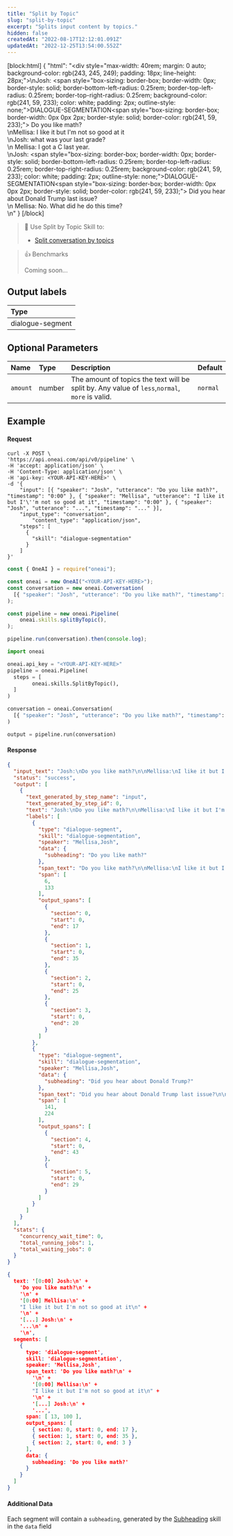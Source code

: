 ```yaml
---
title: "Split by Topic"
slug: "split-by-topic"
excerpt: "Splits input content by topics."
hidden: false
createdAt: "2022-08-17T12:12:01.091Z"
updatedAt: "2022-12-25T13:54:00.552Z"
---
```

[block:html]
{
  "html": "<div style=\"max-width: 40rem; margin: 0 auto; background-color: rgb(243, 245, 249); padding: 18px; line-height: 28px;\">\nJosh: <span style=\"box-sizing: border-box; border-width: 0px; border-style: solid; border-bottom-left-radius: 0.25rem; border-top-left-radius: 0.25rem; border-top-right-radius: 0.25rem; background-color: rgb(241, 59, 233); color: white; padding: 2px; outline-style: none;\">DIALOGUE-SEGMENTATION</span><span style=\"box-sizing: border-box; border-width: 0px 0px 2px; border-style: solid; border-color: rgb(241, 59, 233);\"> Do you like math?<br/>\nMellisa: I like it but I'm not so good at it<br/>\nJosh: what was your last grade?<br/>\n  Mellisa: I got a C last year.</span><br/>\nJosh: <span style=\"box-sizing: border-box; border-width: 0px; border-style: solid; border-bottom-left-radius: 0.25rem; border-top-left-radius: 0.25rem; border-top-right-radius: 0.25rem; background-color: rgb(241, 59, 233); color: white; padding: 2px; outline-style: none;\">DIALOGUE-SEGMENTATION</span><span style=\"box-sizing: border-box; border-width: 0px 0px 2px; border-style: solid; border-color: rgb(241, 59, 233);\"> Did you hear about Donald Trump last issue?<br/>\n  Mellisa: No. What did he do this time?</span><br/>\n</div>"
}
[/block]



> 📘 Use Split by Topic Skill to:
> 
> - [Split conversation by topics](https://studio.oneai.com/?pipeline=P8zkMh)

> 👍 Benchmarks
> 
> Coming soon...

## Output labels

| Type             |
| :--------------- |
| dialogue-segment |

## Optional Parameters

| Name     | Type   | Description                                                                                    | Default  |
| :------- | :----- | :--------------------------------------------------------------------------------------------- | :------- |
| `amount` | number | The amount of topics the text will be split by. Any value of `less`,`normal`, `more` is valid. | `normal` |

## Example

#### Request

```curl
curl -X POST \
'https://api.oneai.com/api/v0/pipeline' \
-H 'accept: application/json' \
-H 'Content-Type: application/json' \
-H 'api-key: <YOUR-API-KEY-HERE>' \
-d '{
    "input": [{ "speaker": "Josh", "utterance": "Do you like math?", "timestamp": "0:00" }, { "speaker": "Mellisa", "utterance": "I like it but I'\''m not so good at it", "timestamp": "0:00" }, { "speaker": "Josh", "utterance": "...", "timestamp": "..." }],
    "input_type": "conversation",
		"content_type": "application/json",
    "steps": [
      {
        "skill": "dialogue-segmentation"
      }   
    ]
}'
```
```javascript Node.js
const { OneAI } = require("oneai");

const oneai = new OneAI("<YOUR-API-KEY-HERE>");
const conversation = new oneai.Conversation(
  [{ "speaker": "Josh", "utterance": "Do you like math?", "timestamp": "0:00" }, { "speaker": "Mellisa", "utterance": "I like it but I'm not so good at it", "timestamp": "0:00" }, { "speaker": "Josh", "utterance": "...", "timestamp": "..." }]
);

const pipeline = new oneai.Pipeline(
	oneai.skills.splitByTopic(),
);

pipeline.run(conversation).then(console.log);
```
```python
import oneai

oneai.api_key = "<YOUR-API-KEY-HERE>"
pipeline = oneai.Pipeline(
  steps = [
		oneai.skills.SplitByTopic(),
  ]
)

conversation = oneai.Conversation(
  [{ "speaker": "Josh", "utterance": "Do you like math?", "timestamp": "0:00" }, { "speaker": "Mellisa", "utterance": "I like it but I'm not so good at it", "timestamp": "0:00" }, { "speaker": "Josh", "utterance": "...", "timestamp": "..." }]
)

output = pipeline.run(conversation)
```



#### Response

```json API Response
{
  "input_text": "Josh:\nDo you like math?\n\nMellisa:\nI like it but I'm not so good at it\n\nJosh:\nwhat was your last grade?\n\nMellisa:\nI got a C last year.\n\nJosh:\nDid you hear about Donald Trump last issue?\n\nMellisa:\nNo. What did he do this time?\n\n",
  "status": "success",
  "output": [
    {
      "text_generated_by_step_name": "input",
      "text_generated_by_step_id": 0,
      "text": "Josh:\nDo you like math?\n\nMellisa:\nI like it but I'm not so good at it\n\nJosh:\nwhat was your last grade?\n\nMellisa:\nI got a C last year.\n\nJosh:\nDid you hear about Donald Trump last issue?\n\nMellisa:\nNo. What did he do this time?\n\n",
      "labels": [
        {
          "type": "dialogue-segment",
          "skill": "dialogue-segmentation",
          "speaker": "Mellisa,Josh",
          "data": {
            "subheading": "Do you like math?"
          },
          "span_text": "Do you like math?\n\nMellisa:\nI like it but I'm not so good at it\n\nJosh:\nwhat was your last grade?\n\nMellisa:\nI got a C last year.",
          "span": [
            6,
            133
          ],
          "output_spans": [
            {
              "section": 0,
              "start": 0,
              "end": 17
            },
            {
              "section": 1,
              "start": 0,
              "end": 35
            },
            {
              "section": 2,
              "start": 0,
              "end": 25
            },
            {
              "section": 3,
              "start": 0,
              "end": 20
            }
          ]
        },
        {
          "type": "dialogue-segment",
          "skill": "dialogue-segmentation",
          "speaker": "Mellisa,Josh",
          "data": {
            "subheading": "Did you hear about Donald Trump?"
          },
          "span_text": "Did you hear about Donald Trump last issue?\n\nMellisa:\nNo. What did he do this time?",
          "span": [
            141,
            224
          ],
          "output_spans": [
            {
              "section": 4,
              "start": 0,
              "end": 43
            },
            {
              "section": 5,
              "start": 0,
              "end": 29
            }
          ]
        }
      ]
    }
  ],
  "stats": {
    "concurrency_wait_time": 0,
    "total_running_jobs": 1,
    "total_waiting_jobs": 0
  }
}
```
```json SDKs Response
{
  text: '[0:00] Josh:\n' +
    'Do you like math?\n' +
    '\n' +
    '[0:00] Mellisa:\n' +
    "I like it but I'm not so good at it\n" +
    '\n' +
    '[...] Josh:\n' +
    '...\n' +
    '\n',
  segments: [
    {
      type: 'dialogue-segment',
      skill: 'dialogue-segmentation',
      speaker: 'Mellisa,Josh',
      span_text: 'Do you like math?\n' +
        '\n' +
        '[0:00] Mellisa:\n' +
        "I like it but I'm not so good at it\n" +
        '\n' +
        '[...] Josh:\n' +
        '...',
      span: [ 13, 100 ],
      output_spans: [
        { section: 0, start: 0, end: 17 },
        { section: 1, start: 0, end: 35 },
        { section: 2, start: 0, end: 3 }
      ],
      data: { 
        subheading: 'Do you like math?' 
      }
    }
  ]
}
```



#### Additional Data

Each segment will contain a `subheading`, generated by the [Subheading](doc:subheading) skill in the `data` field